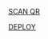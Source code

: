 [SCAN QR](https://x-asena-qr.herokuapp.com)

[DEPLOY](https://heroku.com/deploy?template=https://github.com/Afx-ToxicLeo/ToxicLeo-MD)
